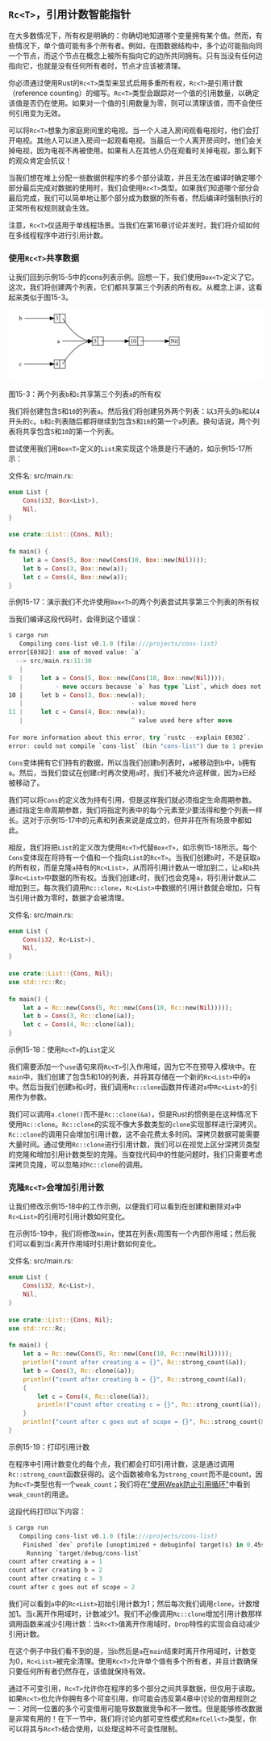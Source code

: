 ## `Rc<T>`，引用计数智能指针

在大多数情况下，所有权是明确的：你确切地知道哪个变量拥有某个值。然而，有些情况下，单个值可能有多个所有者。例如，在图数据结构中，多个边可能指向同一个节点，而这个节点在概念上被所有指向它的边所共同拥有。只有当没有任何边指向它，也就是没有任何所有者时，节点才应该被清理。

你必须通过使用Rust的`Rc<T>`类型来显式启用多重所有权，`Rc<T>`是引用计数（reference counting）的缩写。`Rc<T>`类型会跟踪对一个值的引用数量，以确定该值是否仍在使用。如果对一个值的引用数量为零，则可以清理该值，而不会使任何引用变为无效。

可以将`Rc<T>`想象为家庭房间里的电视。当一个人进入房间观看电视时，他们会打开电视。其他人可以进入房间一起观看电视。当最后一个人离开房间时，他们会关掉电视，因为电视不再被使用。如果有人在其他人仍在观看时关掉电视，那么剩下的观众肯定会抗议！

当我们想在堆上分配一些数据供程序的多个部分读取，并且无法在编译时确定哪个部分最后完成对数据的使用时，我们会使用`Rc<T>`类型。如果我们知道哪个部分会最后完成，我们可以简单地让那个部分成为数据的所有者，然后编译时强制执行的正常所有权规则就会生效。

注意，`Rc<T>`仅适用于单线程场景。当我们在第16章讨论并发时，我们将介绍如何在多线程程序中进行引用计数。

### 使用`Rc<T>`共享数据

让我们回到示例15-5中的cons列表示例。回想一下，我们使用`Box<T>`定义了它。这次，我们将创建两个列表，它们都共享第三个列表的所有权。从概念上讲，这看起来类似于图15-3。

![](../images/trpl15-03.svg)

图15-3：两个列表`b`和`c`共享第三个列表`a`的所有权

我们将创建包含`5`和`10`的列表`a`。然后我们将创建另外两个列表：以`3`开头的`b`和以`4`开头的`c`。`b`和`c`列表随后都将继续到包含`5`和`10`的第一个`a`列表。换句话说，两个列表将共享包含`5`和`10`的第一个列表。

尝试使用我们用`Box<T>`定义的`List`来实现这个场景是行不通的，如示例15-17所示：

文件名: src/main.rs:

```rust
enum List {
    Cons(i32, Box<List>),
    Nil,
}

use crate::List::{Cons, Nil};

fn main() {
    let a = Cons(5, Box::new(Cons(10, Box::new(Nil))));
    let b = Cons(3, Box::new(a));
    let c = Cons(4, Box::new(a));
}
```

示例15-17：演示我们不允许使用`Box<T>`的两个列表尝试共享第三个列表的所有权

当我们编译这段代码时，会得到这个错误：

```rust
$ cargo run
   Compiling cons-list v0.1.0 (file:///projects/cons-list)
error[E0382]: use of moved value: `a`
  --> src/main.rs:11:30
   |
9  |     let a = Cons(5, Box::new(Cons(10, Box::new(Nil))));
   |         - move occurs because `a` has type `List`, which does not implement the `Copy` trait
10 |     let b = Cons(3, Box::new(a));
   |                              - value moved here
11 |     let c = Cons(4, Box::new(a));
   |                              ^ value used here after move

For more information about this error, try `rustc --explain E0382`.
error: could not compile `cons-list` (bin "cons-list") due to 1 previous error
```

`Cons`变体拥有它们持有的数据，所以当我们创建`b`列表时，`a`被移动到`b`中，`b`拥有`a`。然后，当我们尝试在创建`c`时再次使用`a`时，我们不被允许这样做，因为`a`已经被移动了。

我们可以将`Cons`的定义改为持有引用，但是这样我们就必须指定生命周期参数。通过指定生命周期参数，我们将指定列表中的每个元素至少要活得和整个列表一样长。这对于示例15-17中的元素和列表来说是成立的，但并非在所有场景中都如此。

相反，我们将把`List`的定义改为使用`Rc<T>`代替`Box<T>`，如示例15-18所示。每个`Cons`变体现在将持有一个值和一个指向`List`的`Rc<T>`。当我们创建`b`时，不是获取`a`的所有权，而是克隆`a`持有的`Rc<List>`，从而将引用计数从一增加到二，让`a`和`b`共享`Rc<List>`中数据的所有权。当我们创建`c`时，我们也会克隆`a`，将引用计数从二增加到三。每次我们调用`Rc::clone`，`Rc<List>`中数据的引用计数就会增加，只有当引用计数为零时，数据才会被清理。

文件名: src/main.rs:

```rust
enum List {
    Cons(i32, Rc<List>),
    Nil,
}

use crate::List::{Cons, Nil};
use std::rc::Rc;

fn main() {
    let a = Rc::new(Cons(5, Rc::new(Cons(10, Rc::new(Nil)))));
    let b = Cons(3, Rc::clone(&a));
    let c = Cons(4, Rc::clone(&a));
}
```

示例15-18：使用`Rc<T>`的`List`定义

我们需要添加一个`use`语句来将`Rc<T>`引入作用域，因为它不在预导入模块中。在`main`中，我们创建了包含5和10的列表，并将其存储在一个新的`Rc<List>`中的`a`中。然后当我们创建`b`和`c`时，我们调用`Rc::clone`函数并传递对`a`中`Rc<List>`的引用作为参数。

我们可以调用`a.clone()`而不是`Rc::clone(&a)`，但是Rust的惯例是在这种情况下使用`Rc::clone`。`Rc::clone`的实现不像大多数类型的`clone`实现那样进行深拷贝。`Rc::clone`的调用只会增加引用计数，这不会花费太多时间。深拷贝数据可能需要大量时间。通过使用`Rc::clone`进行引用计数，我们可以在视觉上区分深拷贝类型的克隆和增加引用计数类型的克隆。当查找代码中的性能问题时，我们只需要考虑深拷贝克隆，可以忽略对`Rc::clone`的调用。

### 克隆`Rc<T>`会增加引用计数

让我们修改示例15-18中的工作示例，以便我们可以看到在创建和删除对`a`中`Rc<List>`的引用时引用计数如何变化。

在示例15-19中，我们将修改`main`，使其在列表`c`周围有一个内部作用域；然后我们可以看到当`c`离开作用域时引用计数如何变化。

文件名: src/main.rs:

```rust
enum List {
    Cons(i32, Rc<List>),
    Nil,
}

use crate::List::{Cons, Nil};
use std::rc::Rc;

fn main() {
    let a = Rc::new(Cons(5, Rc::new(Cons(10, Rc::new(Nil)))));
    println!("count after creating a = {}", Rc::strong_count(&a));
    let b = Cons(3, Rc::clone(&a));
    println!("count after creating b = {}", Rc::strong_count(&a));
    {
        let c = Cons(4, Rc::clone(&a));
        println!("count after creating c = {}", Rc::strong_count(&a));
    }
    println!("count after c goes out of scope = {}", Rc::strong_count(&a));
}
```

示例15-19：打印引用计数

在程序中引用计数变化的每个点，我们都会打印引用计数，这是通过调用`Rc::strong_count`函数获得的。这个函数被命名为`strong_count`而不是count，因为`Rc<T>`类型也有一个`weak_count`；我们将在["使用Weak<T>防止引用循环"](#)中看到`weak_count`的用途。

这段代码打印以下内容：

```rust
$ cargo run
   Compiling cons-list v0.1.0 (file:///projects/cons-list)
    Finished `dev` profile [unoptimized + debuginfo] target(s) in 0.45s
     Running `target/debug/cons-list`
count after creating a = 1
count after creating b = 2
count after creating c = 3
count after c goes out of scope = 2
```

我们可以看到`a`中的`Rc<List>`初始引用计数为1；然后每次我们调用`clone`，计数增加1。当`c`离开作用域时，计数减少1。我们不必像调用`Rc::clone`增加引用计数那样调用函数来减少引用计数：当`Rc<T>`值离开作用域时，`Drop`特性的实现会自动减少引用计数。

在这个例子中我们看不到的是，当`b`然后是`a`在`main`结束时离开作用域时，计数变为0，`Rc<List>`被完全清理。使用`Rc<T>`允许单个值有多个所有者，并且计数确保只要任何所有者仍然存在，该值就保持有效。

通过不可变引用，`Rc<T>`允许你在程序的多个部分之间共享数据，但仅用于读取。如果`Rc<T>`也允许你拥有多个可变引用，你可能会违反第4章中讨论的借用规则之一：对同一位置的多个可变借用可能导致数据竞争和不一致性。但是能够修改数据是非常有用的！在下一节中，我们将讨论内部可变性模式和`RefCell<T>`类型，你可以将其与`Rc<T>`结合使用，以处理这种不可变性限制。